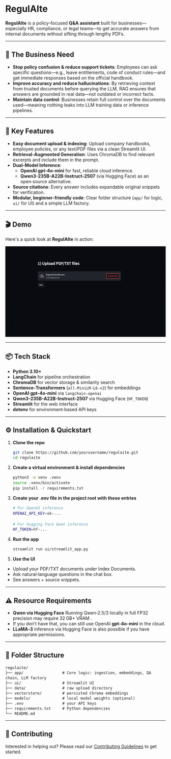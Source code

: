 # RegulAIte

**RegulAIte** is a policy-focused **Q&A assistant** built for businesses—especially HR, compliance, or legal teams—to get accurate answers from internal documents without sifting through lengthy PDFs.

---
## 🎯 The Business Need

- **Stop policy confusion & reduce support tickets**: Employees can ask specific questions—e.g., leave entitlements, code of conduct rules—and get immediate responses based on the official handbook.
- **Improve accuracy and reduce hallucinations**: By retrieving context from trusted documents before querying the LLM, RAG ensures that answers are grounded in real data—not outdated or incorrect facts.
- **Maintain data control**: Businesses retain full control over the documents used—meaning nothing leaks into LLM training data or inference pipelines.

---

## 🚀 Key Features

- **Easy document upload & indexing**: Upload company handbooks, employee policies, or any text/PDF files via a clean Streamlit UI.  
- **Retrieval‑Augmented Generation**: Uses ChromaDB to find relevant excerpts and include them in the prompt.  
- **Dual‑Model Inference**:  
  - **OpenAI gpt-4o-mini** for fast, reliable cloud inference.  
  - **Qwen3-235B-A22B-Instruct-2507** (via Hugging Face) as an open‑source alternative.  
- **Source citations**: Every answer includes expandable original snippets for verification.  
- **Modular, beginner‑friendly code**: Clear folder structure (`app/` for logic, `ui/` for UI) and a simple LLM factory.

---

## 🎬 Demo

Here's a quick look at **RegulAIte** in action:

![RegulAIte Demo](demo/demo.gif)

---

## 📦 Tech Stack

- **Python 3.10+**  
- **LangChain** for pipeline orchestration  
- **ChromaDB** for vector storage & similarity search  
- **Sentence‑Transformers** (`all-MiniLM-L6-v2`) for embeddings  
- **OpenAI gpt-4o-mini** via `langchain-openai`  
- **Qwen3-235B-A22B-Instruct-2507** via Hugging Face (`HF_TOKEN`)  
- **Streamlit** for the web interface  
- **dotenv** for environment‑based API keys  

---

## ⚙️ Installation & Quickstart

1. **Clone the repo**  
   ```bash
   git clone https://github.com/yourusername/regulaite.git
   cd regulaite
   ```

2. **Create a virtual environment & install dependencies**
    ```bash
    python3 -m venv .venv
    source .venv/bin/activate
    pip install -r requirements.txt
    ```

3. **Create your .env file in the project root with these entries**
    ```bash
    # For OpenAI inference
    OPENAI_API_KEY=sk-...

    # For Hugging Face Qwen inference
    HF_TOKEN=hf-...
    ```
4. **Run the app**
    ```bash
   streamlit run ui/streamlit_app.py
    ```
5. **Use the UI**
- Upload your PDF/TXT documents under Index Documents.  
- Ask natural‑language questions in the chat box.
- See answers + source snippets.

---

## ⚠️ Resource Requirements
- **Qwen via Hugging Face** Running Qwen‑2.5/3 locally in full FP32 precision may require 32 GB+ VRAM .
- If you don’t have that, you can still use OpenAI **gpt-4o-mini** in the cloud.
- **LLaMA‑3** inference via Hugging Face is also possible if you have appropriate permissions.

---

## 📁 Folder Structure
  
    regulaite/
    ├── app/                 # Core logic: ingestion, embeddings, QA chain, LLM factory
    ├── ui/                  # Streamlit UI
    ├── data/                # raw upload directory
    ├── vectorstore/         # persisted Chroma embeddings
    ├── models/              # local model weights (optional)
    ├── .env                 # your API keys
    ├── requirements.txt     # Python dependencies
    └── README.md

---

## 🤝 Contributing
Interested in helping out? Please read our [Contributing Guidelines](CONTRIBUTING.md) to get started.
